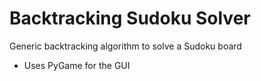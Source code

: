 # Backtracking Sudoku Solver
Generic backtracking algorithm to solve a Sudoku board<br/>
- Uses PyGame for the GUI
